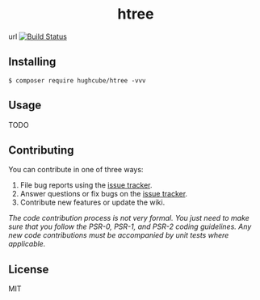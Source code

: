 <h1 align="center"> htree </h1>

url [![Build Status](https://travis-ci.com/hughcube/htree.svg?branch=master)](https://travis-ci.com/hughcube/htree)


## Installing

```shell
$ composer require hughcube/htree -vvv
```

## Usage

TODO

## Contributing

You can contribute in one of three ways:

1. File bug reports using the [issue tracker](https://github.com/hughcube/htree/issues).
2. Answer questions or fix bugs on the [issue tracker](https://github.com/hughcube/htree/issues).
3. Contribute new features or update the wiki.

_The code contribution process is not very formal. You just need to make sure that you follow the PSR-0, PSR-1, and PSR-2 coding guidelines. Any new code contributions must be accompanied by unit tests where applicable._

## License

MIT
